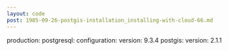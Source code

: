 ```yaml
---
layout: code
post: 1985-09-26-postgis-installation_installing-with-cloud-66.md
---
```



production:
    postgresql:
        configuration:
        	version: 9.3.4
            postgis:
                version: 2.1.1
